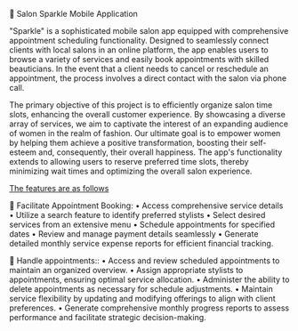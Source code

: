 :love_hotel: Salon Sparkle Mobile Application

<p> "Sparkle" is a sophisticated mobile salon app equipped with comprehensive appointment scheduling functionality. Designed to seamlessly connect clients with local salons in an online platform, the app enables users to browse a variety of services and easily book appointments with skilled beauticians. In the event that a client needs to cancel or reschedule an appointment, the process involves a direct contact with the salon via phone call.

The primary objective of this project is to efficiently organize salon time slots, enhancing the overall customer experience. By showcasing a diverse array of services, we aim to captivate the interest of an expanding audience of women in the realm of fashion. Our ultimate goal is to empower women by helping them achieve a positive transformation, boosting their self-esteem and, consequently, their overall happiness. The app's functionality extends to allowing users to reserve preferred time slots, thereby minimizing wait times and optimizing the overall salon experience. </p>

<u> The features are as follows </u>

:haircut: Facilitate Appointment Booking:
  • Access comprehensive service details
  • Utilize a search feature to identify preferred stylists
  • Select desired services from an extensive menu
  • Schedule appointments for specified dates
  • Review and manage payment details seamlessly
  • Generate detailed monthly service expense reports for efficient financial tracking.

:bookmark_tabs: Handle appointments::
  • Access and review scheduled appointments to maintain an organized overview.
  • Assign appropriate stylists to appointments, ensuring optimal service allocation.
  • Administer the ability to delete appointments as necessary for schedule adjustments.
  • Maintain service flexibility by updating and modifying offerings to align with client preferences.
  • Generate comprehensive monthly progress reports to assess performance and facilitate strategic decision-making.
